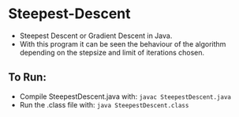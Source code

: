 # Steepest-Descent

- Steepest Descent or Gradient Descent in Java.
- With this program it can be seen the behaviour of the algorithm depending on the stepsize and limit of iterations chosen.

## To Run:
- Compile SteepestDescent.java with: `javac SteepestDescent.java`
- Run the .class file with: `java SteepestDescent.class`

